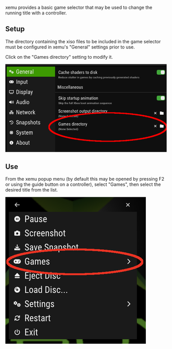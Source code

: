 xemu provides a basic game selector that may be used to change the running title
with a controller.

## Setup

The directory containing the xiso files to be included in the game selector must
be configured in xemu's "General" settings prior to use.

Click on the "Games directory" setting to modify it.

![Games directory setting image](assets/images/setup-games-directory.png)

## Use

From the xemu popup menu (by default this may be opened by pressing F2 or using
the guide button on a controller), select "Games", then select the desired title
from the list.

![Games popup image](assets/images/setup-games-directory-popup-menu.png)

